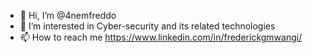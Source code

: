 - 👋 Hi, I’m @4nemfreddo
- 👀 I’m interested in Cyber-security and its related technologies
- 📫 How to reach me https://www.linkedin.com/in/frederickgmwangi/

<!---
4nemfreddo/4nemfreddo is a ✨ special ✨ repository because its `README.md` (this file) appears on your GitHub profile.
You can click the Preview link to take a look at your changes.
--->
